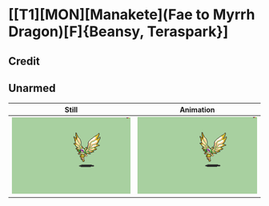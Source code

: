 # [\[T1\]\[MON\]\[Manakete\]\(Fae to Myrrh Dragon\)\[F\]{Beansy, Teraspark}]

## Credit


	
## Unarmed

| Still | Animation |
| :---: | :-------: |
| ![Unarmed still](./Unarmed_000.png) | ![Unarmed animation](./Unarmed.gif) |
